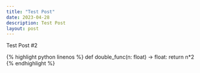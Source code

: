 ```yaml
---
title: "Test Post"
date: 2023-04-28
description: Test Post
layout: post
---
```


Test Post #2

{% highlight python linenos %}
def double_func(n: float) -> float:
    return n*2
{% endhighlight %}
